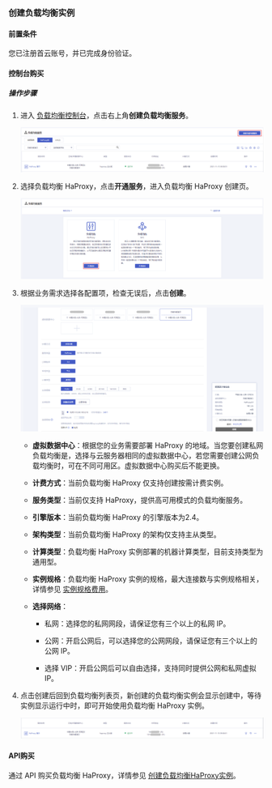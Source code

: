 ### 创建负载均衡实例

#### 前置条件

您已注册首云账号，并已完成身份验证。

#### 控制台购买

##### 操作步骤

1. 进入 [负载均衡控制台](https://console.capitalonline.net/loadbalancers)，点击右上角**创建负载均衡服务**。

   ![创建负载均衡](../../pic/创建实例-创建负载均衡.png)

2. 选择负载均衡 HaProxy，点击**开通服务**，进入负载均衡 HaProxy 创建页。

   ![选择HaProxy](../../pic/创建实例-选择HaProxy.png)

3. 根据业务需求选择各配置项，检查无误后，点击**创建**。

   ![购买负载均衡](../../pic/创建实例-购买负载均衡.png)

   + **虚拟数据中心**：根据您的业务需要部署 HaProxy 的地域。当您要创建私网负载均衡是，选择与云服务器相同的虚拟数据中心，若您需要创建公网负载均衡时，可在不同可用区。虚拟数据中心购买后不能更换。

   + **计费方式**：当前负载均衡 HaProxy 仅支持创建按需计费实例。

   + **服务类型**：当前仅支持 HaProxy，提供高可用模式的负载均衡服务。

   + **引擎版本**：当前负载均衡 HaProxy 的引擎版本为2.4。

   + **架构类型**：当前负载均衡 HaProxy 的架构仅支持主从类型。

   + **计算类型**：负载均衡 HaProxy 实例部署的机器计算类型，目前支持类型为通用型。

   + **实例规格**：负载均衡 HaProxy 实例的规格，最大连接数与实例规格相关，详情参见 [实例规格费用](F:\首云工作相关\PaaS产品线\弹性计算产品\负载均衡\用户操作手册\HaProxy\02.购买指南\00.计费概述.md)。

   + **选择网络**：

     + 私网：选择您的私网网段，请保证您有三个以上的私网 IP。

     + 公网：开启公网后，可以选择您的公网网段，请保证您有三个以上的公网 IP。

     + 选择 VIP：开启公网后可以自由选择，支持同时提供公网和私网虚拟 IP。

4. 点击创建后回到负载均衡列表页，新创建的负载均衡实例会显示创建中，等待实例显示运行中时，即可开始使用负载均衡 HaProxy 实例。

   ![控制台查看实例](../../pic/创建实例-控制台查看实例.png)

#### API购买

通过 API 购买负载均衡 HaProxy，详情参见 [创建负载均衡HaProxy实例](F:\首云工作相关\PaaS产品线\弹性计算产品\负载均衡\用户操作手册\HaProxy\09.API文档\02.实例相关接口\02.创建负载均衡HaProxy实例.md)。
